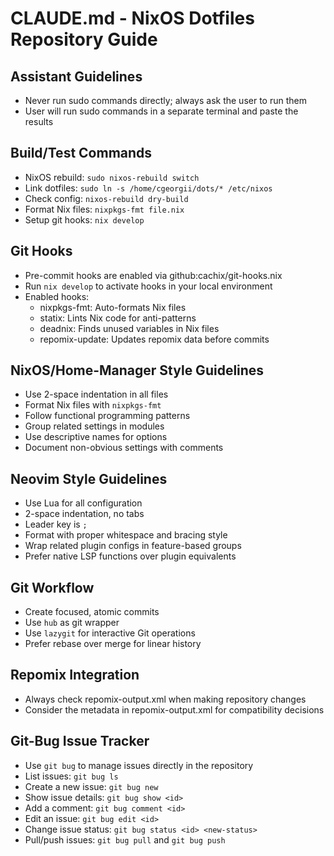 # CLAUDE.md - NixOS Dotfiles Repository Guide

## Assistant Guidelines
- Never run sudo commands directly; always ask the user to run them
- User will run sudo commands in a separate terminal and paste the results

## Build/Test Commands
- NixOS rebuild: `sudo nixos-rebuild switch`
- Link dotfiles: `sudo ln -s /home/cgeorgii/dots/* /etc/nixos`
- Check config: `nixos-rebuild dry-build`
- Format Nix files: `nixpkgs-fmt file.nix`
- Setup git hooks: `nix develop`

## Git Hooks
- Pre-commit hooks are enabled via github:cachix/git-hooks.nix
- Run `nix develop` to activate hooks in your local environment
- Enabled hooks:
  - nixpkgs-fmt: Auto-formats Nix files
  - statix: Lints Nix code for anti-patterns
  - deadnix: Finds unused variables in Nix files
  - repomix-update: Updates repomix data before commits

## NixOS/Home-Manager Style Guidelines
- Use 2-space indentation in all files
- Format Nix files with `nixpkgs-fmt`
- Follow functional programming patterns
- Group related settings in modules
- Use descriptive names for options
- Document non-obvious settings with comments

## Neovim Style Guidelines
- Use Lua for all configuration
- 2-space indentation, no tabs
- Leader key is `;`
- Format with proper whitespace and bracing style
- Wrap related plugin configs in feature-based groups
- Prefer native LSP functions over plugin equivalents

## Git Workflow
- Create focused, atomic commits
- Use `hub` as git wrapper
- Use `lazygit` for interactive Git operations
- Prefer rebase over merge for linear history

## Repomix Integration
- Always check repomix-output.xml when making repository changes
- Consider the metadata in repomix-output.xml for compatibility decisions

## Git-Bug Issue Tracker
- Use `git bug` to manage issues directly in the repository
- List issues: `git bug ls`
- Create a new issue: `git bug new`
- Show issue details: `git bug show <id>`
- Add a comment: `git bug comment <id>`
- Edit an issue: `git bug edit <id>`
- Change issue status: `git bug status <id> <new-status>`
- Pull/push issues: `git bug pull` and `git bug push`
